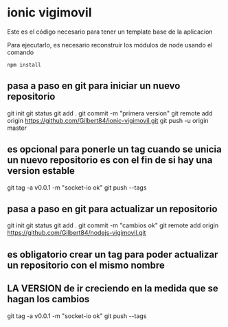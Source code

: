 # ionic vigimovil

Este es el código necesario para tener un template base de la aplicacion

Para ejecutarlo, es necesario reconstruir los módulos de node usando el comando

```
npm install
```


## pasa a paso en git para iniciar un nuevo repositorio

git init
git status
git add .
git commit -m "primera version"
git remote add origin https://github.com/Gilbert84/ionic-vigimovil.git
git push -u origin master

## es opcional para ponerle un tag cuando se unicia un nuevo repositorio es con el fin de si hay una version estable
git tag -a v0.0.1 -m "socket-io ok"
git push --tags

## pasa a paso en git para actualizar un repositorio

git init
git status
git add .
git commit -m "cambios ok"
git remote add origin https://github.com/Gilbert84/nodejs-vigimovil.git

## es obligatorio crear un tag para poder actualizar un repositorio con el mismo nombre
## LA VERSION de ir creciendo en la medida que se hagan los cambios

git tag -a v0.0.1 -m "socket-io ok" 
git push --tags